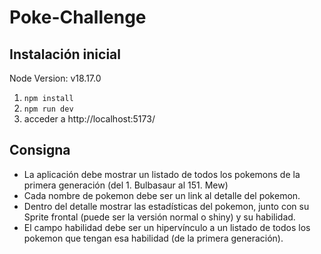 # Poke-Challenge

## Instalación inicial

Node Version: v18.17.0

1. `npm install`
2. `npm run dev`
3. acceder a http://localhost:5173/

## Consigna
- La aplicación debe mostrar un listado de todos los pokemons de la primera generación (del 1.
Bulbasaur al 151. Mew)
- Cada nombre de pokemon debe ser un link al detalle del pokemon.
- Dentro del detalle mostrar las estadísticas del pokemon, junto con su Sprite frontal (puede ser la
versión normal o shiny) y su habilidad.
- El campo habilidad debe ser un hipervínculo a un listado de todos los pokemon que tengan esa
habilidad (de la primera generación).
